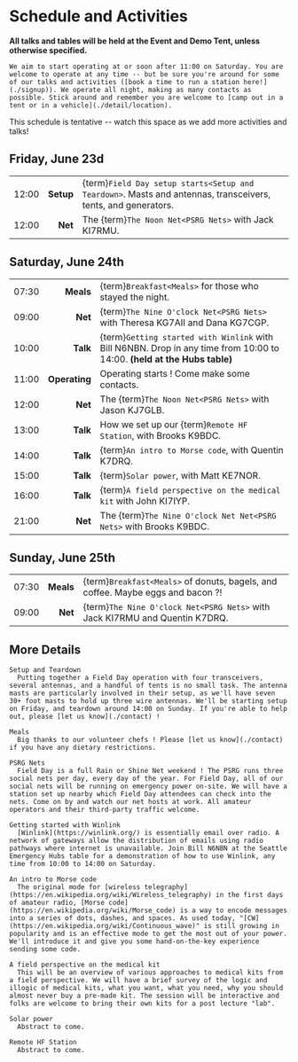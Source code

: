 # Schedule and Activities

**All talks and tables will be held at the Event and Demo Tent, unless otherwise specified.**

```{note}
We aim to start operating at or soon after 11:00 on Saturday. You are welcome to operate at any time -- but be sure you're around for some of our talks and activities ([book a time to run a station here!](./signup)). We operate all night, making as many contacts as possible. Stick around and remember you are welcome to [camp out in a tent or in a vehicle](./detail/location).
```

This schedule is tentative -- watch this space as we add more activities and talks!

## Friday, June 23d

|       |           |                                                                                                              |
| ----: | --------: | :----------------------------------------------------------------------------------------------------------- |
| 12:00 | **Setup** | {term}`Field Day setup starts<Setup and Teardown>`. Masts and antennas, transceivers, tents, and generators. |
| 12:00 |   **Net** | The {term}`The Noon Net<PSRG Nets>` with Jack KI7RMU.                                                        |

## Saturday, June 24th

|       |               |                                                                                                                          |
| ----: | ------------: | :----------------------------------------------------------------------------------------------------------------------- |
| 07:30 |     **Meals** | {term}`Breakfast<Meals>` for those who stayed the night.                                                                 |
| 09:00 |       **Net** | {term}`The Nine O'clock Net<PSRG Nets>` with Theresa KG7AII and Dana KG7CGP.                                             |
| 10:00 |      **Talk** | {term}`Getting started with Winlink` with Bill N6NBN. Drop in any time from 10:00 to 14:00. **(held at the Hubs table)** |
| 11:00 | **Operating** | Operating starts ! Come make some contacts.                                                                              |
| 12:00 |       **Net** | The {term}`The Noon Net<PSRG Nets>` with Jason KJ7GLB.                                                                   |
| 13:00 |      **Talk** | How we set up our {term}`Remote HF Station`, with Brooks K9BDC.                                                          |
| 14:00 |      **Talk** | {term}`An intro to Morse code`, with Quentin K7DRQ.                                                                      |
| 15:00 |      **Talk** | {term}`Solar power`, with Matt KE7NOR.                                                                                   |
| 16:00 |      **Talk** | {term}`A field perspective on the medical kit` with John KI7IYP.                                                         |
| 21:00 |       **Net** | The {term}`The Nine O'clock Net Net<PSRG Nets>` with Brooks K9BDC.                                                       |

## Sunday, June 25th

|       |           |                                                                                 |
| ----: | --------: | :------------------------------------------------------------------------------ |
| 07:30 | **Meals** | {term}`Breakfast<Meals>` of donuts, bagels, and coffee. Maybe eggs and bacon ?! |
| 09:00 |   **Net** | {term}`The Nine O'clock Net<PSRG Nets>` with Jack KI7RMU and Quentin K7DRQ.     |

## More Details

```{glossary}
Setup and Teardown
  Putting together a Field Day operation with four transceivers, several antennas, and a handful of tents is no small task. The antenna masts are particularly involved in their setup, as we'll have seven 30+ foot masts to hold up three wire antennas. We'll be starting setup on Friday, and teardown around 14:00 on Sunday. If you're able to help out, please [let us know](./contact) !

Meals
  Big thanks to our volunteer chefs ! Please [let us know](./contact) if you have any dietary restrictions.

PSRG Nets
  Field Day is a full Rain or Shine Net weekend ! The PSRG runs three social nets per day, every day of the year. For Field Day, all of our social nets will be running on emergency power on-site. We will have a station set up nearby which Field Day attendees can check into the nets. Come on by and watch our net hosts at work. All amateur operators and their third-party traffic welcome.

Getting started with Winlink
  [Winlink](https://winlink.org/) is essentially email over radio. A network of gateways allow the distribution of emails using radio pathways where internet is unavailable. Join Bill N6NBN at the Seattle Emergency Hubs table for a demonstration of how to use Winlink, any time from 10:00 to 14:00 on Saturday.

An intro to Morse code
  The original mode for [wireless telegraphy](https://en.wikipedia.org/wiki/Wireless_telegraphy) in the first days of amateur radio, [Morse code](https://en.wikipedia.org/wiki/Morse_code) is a way to encode messages into a series of dots, dashes, and spaces. As used today, "[CW](https://en.wikipedia.org/wiki/Continuous_wave)" is still growing in popularity and is an effective mode to get the most out of your power. We'll introduce it and give you some hand-on-the-key experience sending some code.

A field perspective on the medical kit
  This will be an overview of various approaches to medical kits from a field perspective. We will have a brief survey of the logic and illogic of medical kits, what you want, what you need, why you should almost never buy a pre-made kit. The session will be interactive and folks are welcome to bring their own kits for a post lecture "lab".

Solar power
  Abstract to come.

Remote HF Station
  Abstract to come.
```
